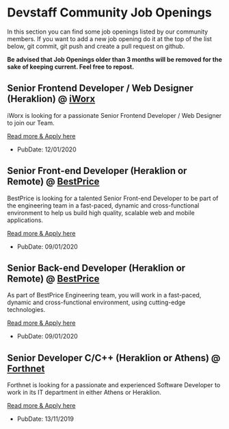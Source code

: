 # Devstaff Community Job Openings

In this section you can find some job openings listed by our community members. If you want to add a new job opening do it at the top of the list below, git commit, git push and create a pull request on github.

__Be advised that Job Openings older than 3 months will be removed for the sake of keeping current. Feel free to repost.__

##  Senior Frontend Developer / Web Designer (Heraklion) @ [iWorx](http://www.iworx.gr)

iWorx is looking for a passionate Senior Frontend Developer / Web Designer to join our Team.

[Read more & Apply here](https://github.com/iworx-greece/jobs/blob/master/README.md)

* PubDate: 12/01/2020

## Senior Front-end Developer (Heraklion or Remote) @ [BestPrice](https://www.bestprice.gr)

BestPrice is looking for a talented Senior Front-end Developer to be part of the engineering team in a fast-paced, dynamic and cross-functional environment to help us build high quality, scalable web and mobile applications.

[Read more & Apply here](https://bestprice.workable.com/j/FFA1EBF3B4)

* PubDate: 09/01/2020

## Senior Back-end Developer (Heraklion or Remote) @ [BestPrice](https://www.bestprice.gr)

As part of BestPrice Engineering team, you will work in a fast-paced, dynamic and cross-functional environment, using cutting-edge technologies.

[Read more & Apply here](https://bestprice.workable.com/j/19D228D684)

* PubDate: 09/01/2020

## Senior Developer C/C++ (Heraklion or Athens) @ [Forthnet](http://www.forthnet.gr)

Forthnet is looking for a passionate and experienced Software Developer to work in its IT department in either Athens or Heraklion.

[Read more & Apply here](http://nova.gr/careers)

* PubDate: 13/11/2019

